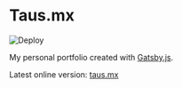 # Taus.mx

![Deploy](https://github.com/sdegetaus/taus.mx/workflows/Deploy/badge.svg?branch=master)

My personal portfolio created with [Gatsby.js](https://www.gatsbyjs.org/).

Latest online version: [taus.mx](https://taus.mx)
